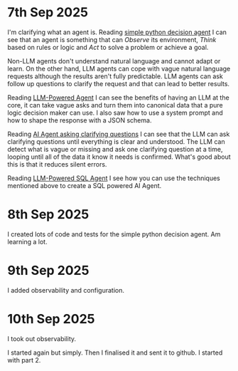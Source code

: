 # 7th Sep 2025

I'm clarifying what an agent is.
Reading [simple python decision agent](https://www.anupshinde.com/simple-decision-agent-python/) I can see that an agent
is something that can *Observe* its environment, *Think* based on rules or logic and *Act* to solve a problem or achieve
a goal.

Non-LLM agents don't understand natural language and cannot adapt or learn. On the other hand, LLM agents can cope with
vague natural language requests although the results aren't fully predictable. LLM agents can ask follow up questions to
clarify the request and that can lead to better results.

Reading [LLM-Powered Agent](https://www.anupshinde.com/llm-powered-agent-python/) I can see the benefits of having an
LLM at the core, it can take vague asks and turn them into canonical data that a pure logic decision maker can use. I
also saw how to use a system prompt and how to shape the response with a JSON schema.

Reading [AI Agent asking clarifying questions](https://www.anupshinde.com/clarifying-ai-agent-python/) I can see that
the LLM can ask clarifying questions until everything is clear and understood. The LLM can detect what is vague or
missing and ask one clarifying question at a time, looping until all of the data it know it needs is confirmed. What's
good about this is that it reduces silent errors.

Reading [LLM-Powered SQL Agent](https://www.anupshinde.com/building-ai-agents-in-python-series/) I see how you can use
the techniques mentioned above to create a SQL powered AI Agent.

# 8th Sep 2025

I created lots of code and tests for the simple python decision agent. Am learning a lot.

# 9th Sep 2025

I added observability and configuration.

# 10th Sep 2025

I took out observability.

I started again but simply. Then I finalised it and sent it to github. I started with part 2.

